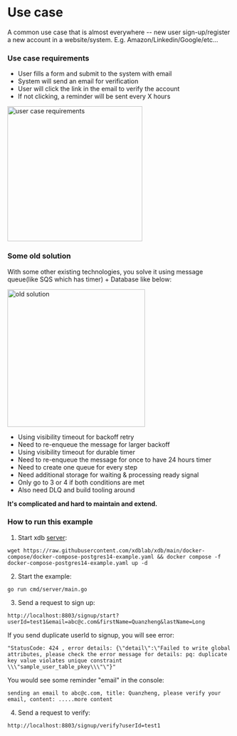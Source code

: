 # Use case 
A common use case that is almost everywhere -- new user sign-up/register a new account in a website/system.
E.g. Amazon/Linkedin/Google/etc...

### Use case requirements

* User fills a form and submit to the system with email
* System will send an email for verification
* User will click the link in the email to verify the account
* If not clicking, a reminder will be sent every X hours

<img width="303" alt="user case requirements" src="https://github.com/indeedeng/iwf-python-sdk/assets/4523955/356a4284-b816-42d3-9e44-b371a91834e4">

### Some old solution

With some other existing technologies, you solve it using message queue(like SQS which has timer) + Database like below:

<img width="309" alt="old solution" src="https://github.com/indeedeng/iwf-python-sdk/assets/4523955/49ef8846-9589-4a28-91bd-c575daf37dcf">

* Using visibility timeout for backoff retry
* Need to re-enqueue the message for larger backoff
* Using visibility timeout for durable timer
* Need to re-enqueue the message for once to have 24 hours timer
* Need to create one queue for every step
* Need additional storage for waiting & processing ready signal
* Only go to 3 or 4 if both conditions are met
* Also need DLQ and build tooling around

**It's complicated and hard to maintain and extend.**

### How to run this example

1. Start xdb [server](https://github.com/xdblab/xdb#option-1-use-example-docker-compose-of-xdb-with-a-database):
```shell
wget https://raw.githubusercontent.com/xdblab/xdb/main/docker-compose/docker-compose-postgres14-example.yaml && docker compose -f docker-compose-postgres14-example.yaml up -d
```

2. Start the example:
```shell
go run cmd/server/main.go
```

3. Send a request to sign up:
```shell
http://localhost:8803/signup/start?userId=test1&email=abc@c.com&firstName=Quanzheng&lastName=Long
```
If you send duplicate userId to signup, you will see error:
```shell
"StatusCode: 424 , error details: {\"detail\":\"Failed to write global attributes, please check the error message for details: pq: duplicate key value violates unique constraint \\\"sample_user_table_pkey\\\"\"}"
```
You would see some reminder "email" in the console:
```shell
sending an email to abc@c.com, title: Quanzheng, please verify your email, content: .....more content
```

4. Send a request to verify:
```shell
http://localhost:8803/signup/verify?userId=test1
```

